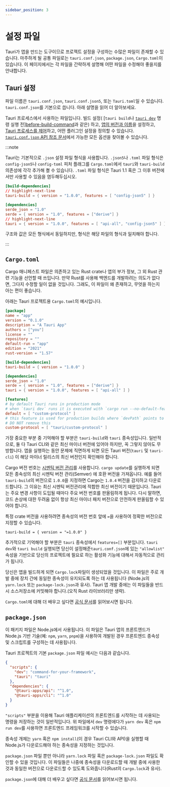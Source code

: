 ```yaml
---
sidebar_position: 3
---
```


# 설정 파일

Tauri가 앱을 만드는 도구이므로 프로젝트 설정을 구성하는 수많은 파일이 존재할 수 있습니다. 마주하게 될 공통 파일로는 `tauri.conf.json`, `package.json`, `Cargo.toml`이 있습니다. 이 페이지에서는 각 파일을 간략하게 설명해 어떤 파일을 수정해야 좋을지를 안내합니다.

## Tauri 설정

파일 이름은 `tauri.conf.json`, `tauri.conf.json5`, 또는 `Tauri.toml`일 수 있습니다. `tauri.conf.json`를 기본으로 씁니다. 아래 설명을 읽어 더 알아보세요.

Tauri 프로세스에서 사용하는 파일입니다. 빌드 설정( [`tauri build`나 [`tauri dev`][before-dev-command] 명령 실행 전][before-build-command]과 같은) 하고, [앱의 버전과 이름][package-config]을 설정하고, [Tauri 프로세스를 제어][tauri-config]하고, 어떤 플러그인 설정을 정의할 수 있습니다. [`tauri.conf.json` API 참조 문서][]에서 가능한 모든 옵션을 찾아볼 수 있습니다.

:::note

Tauri는 기본적으로 `.json` 설정 파일 형식을 사용합니다. `.json5`나 `.toml` 파일 형식은 `config-json5`나 `config-toml` 피처 플래그를 `Cargo.toml`에서 `tauri`와 `tauri-build` 의존성에 각각 추가해 켤 수 있습니다. `.toml` 파일 형식은 Tauri 1.1 혹은 그 이후 버전에서만 사용할 수 있음을 염두해두십시오.

```toml title=Cargo.toml
[build-dependencies]
// highlight-next-line
tauri-build = { version = "1.0.0", features = [ "config-json5" ] }

[dependencies]
serde_json = "1.0"
serde = { version = "1.0", features = ["derive"] }
// highlight-next-line
tauri = { version = "1.0.0", features = [ "api-all", "config-json5" ] }
```

구조와 값은 모든 형식에서 동일하지만, 형식은 해당 파일의 형식과 일치해야 합니다.

:::

## `Cargo.toml`

Cargo 매니페스트 파일은 의존하고 있는 Rust crate나 앱의 부가 정보, 그 외 Rust 관련 기능을 선언할 때 쓰입니다. 만약 Rust를 사용해 백엔드를 개발하려는 의도가 없다면, 그다지 수정할 일이 없을 것입니다. 그래도, 이 파일이 왜 존재하고, 무엇을 하는지 아는 편이 좋습니다.

아래는 Tauri 프로젝트용 `Cargo.toml`의 예시입니다.

```toml title=Cargo.toml
[package]
name = "app"
version = "0.1.0"
description = "A Tauri App"
authors = ["you"]
license = ""
repository = ""
default-run = "app"
edition = "2021"
rust-version = "1.57"

[build-dependencies]
tauri-build = { version = "1.0.0" }

[dependencies]
serde_json = "1.0"
serde = { version = "1.0", features = ["derive"] }
tauri = { version = "1.0.0", features = [ "api-all" ] }

[features]
# by default Tauri runs in production mode
# when `tauri dev` runs it is executed with `cargo run --no-default-features` if `devPath` is an URL
default = [ "custom-protocol" ]
# this feature is used for production builds where `devPath` points to the filesystem
# DO NOT remove this
custom-protocol = [ "tauri/custom-protocol" ]
```

가장 중요한 부분 중 기억해야 할 부분은 `tauri-build`와 `tauri` 종속성입니다. 일반적으로, 둘 다 Tauri CLI와 같은 최신 마이너 버전에 있어야 하지만, 꼭 그렇지 않아도 무방합니다. 앱을 실행하는 동안 문제에 직면하게 되면 모든 Tauri 버전(`tauri` 및 `tauri-cli`) 이 해당 마이너 릴리스의 최신 버전인지 확인해야 합니다.

Cargo 버전 번호는 [시멘틱 버전 관리][]를 사용합니다. `cargo update`를 실행하게 되면 모든 종속성의 최신 시멘틱 버전 관리(Semver) 에 호환 버전을 가져옵니다. 예를 들어 `tauri-build`의 버전으로 `1.0.0`을 지정하면 Cargo는 `1.0.4` 버전을 감지하고 다운로드합니다. 그 이유는 최신 시멘틱 버전관리에 적합한 최신 버전이기 때문입니다. Tauri는 주요 변경 사항이 도입될 때마다 주요 버전 번호를 판올림하게 됩니다. 다시 말하면, 코드 손상에 대한 두려움 없이 항상 최신 마이너 패치 버전으로 안전하게 판올림할 수 있어야 합니다.

특정 crate 버전을 사용하려면 종속성의 버전 번호 앞에 `=`을 사용하여 정확한 버전으로 지정할 수 있습니다.

```
tauri-build = { version = "=1.0.0" }
```

추가적으로 기억해야 할 부분은 `tauri` 종속성에서 `features=[]` 부분입니다. `tauri dev`와 `tauri build` 실행되면 당신이 설정해준`tauri.conf.json`에 있는 `"allowlist"` 속성을 기반으로 당신의 프로젝트에 필요로 하는 활성화 기능에 대해서 자동적으로 관리가 됩니다.

당신은 앱을 빌드하게 되면 `Cargo.lock`파일이 생성되었을 것입니다. 이 파일은 주로 개발 중에 장치 간에 동일한 종속성이 유지되도록 하는 데 사용됩니다 (Node.js의 `yarn.lock` 또는 `package-lock.json`과 유사). Tauri 앱 개발 중에는 이 파일들을 반드시 소스저장소에 커밋해야 합니다.(오직 Rust 라이브러리만 생략).

`Cargo.toml`에 대해 더 배우고 싶다면 [공식 문서][cargo-manifest]를 읽어보시면 됩니다.

## `package.json`

이 패키지 파일은 Node.js에서 사용됩니다. 이 파일은 Tauri 앱의 프론트엔드가 Node.js 기반 기술(예: `npm`, `yarn`, `pnpm`)을 사용하여 개발된 경우 프론트엔드 종속성 및 스크립트를 구성하는 데 사용됩니다.

Tauri 프로젝트의 기본 `package.json` 파일 예시는 다음과 같습니다.

```json title=package.json
{
  "scripts": {
    "dev": "command-for-your-framework",
    "tauri": "tauri"
  },
  "dependencies": {
    "@tauri-apps/api": "^1.0",
    "@tauri-apps/cli": "^1.0"
  }
}
```

`"scripts"` 부분을 이용해 Tauri 애플리케이션의 프론트엔드를 시작하는 데 사용되는 명령을 저장하는 것이 일반적입니다. 위 파일에서 `dev` 명령에다가 `yarn dev` 혹은 `npm run dev`를 사용하면 프론트엔드 프레임워크를 시작할 수 있습니다.

종속성 개체는 `yarn` 혹은 `npm install`(이 경우 Tauri CLI와 API)을 실행할 때 Node.js가 다운로드해야 하는 종속성을 지정하는 것입니다.

`package.json` 파일 뿐만 아니라 `yarn.lock` 파일 혹은 `package-lock.json` 파일도 확인할 수 있을 것입니다. 이 파일들은 나중에 종속성을 다운로드할 때 개발 중에 사용한 것과 동일한 버전으로 다운로드할 수 있도록 도와줍니다(Rust의 `Cargo.lock`과 유사).

`package.json`에 대해 더 배우고 싶다면 [공식 문서][npm-package]를 읽어보시면 됩니다.

[`tauri.conf.json` API 참조 문서]: ../api/config.md
[before-build-command]: ../api/config.md#buildconfig.beforebuildcommand
[시멘틱 버전 관리]: https://semver.org
[cargo-manifest]: https://doc.rust-lang.org/cargo/reference/manifest.html
[npm-package]: https://docs.npmjs.com/cli/v8/configuring-npm/package-json
[before-dev-command]: ../api/config.md#buildconfig.beforedevcommand
[package-config]: ../api/config#packageconfig
[tauri-config]: ../api/config#tauriconfig
